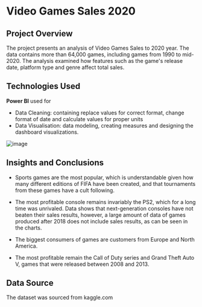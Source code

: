 #  Video Games Sales 2020

 ## Project Overview
 
The project presents an analysis of Video Games Sales to 2020 year. The data contains more than 64,000 games, including games from 1990 to mid-2020. The analysis examined how features such as the game's release date, platform type and genre affect total sales.

## Technologies Used

  
**Power BI** used for
- Data Cleaning: containing replace values for correct format, change format of date and calculate values for proper units
- Data Visualisation: data modeling, creating measures and designing the dashboard visualizations.
  

![image](https://github.com/user-attachments/assets/2f6c8351-15dd-42cf-a4c8-0c7e8a1caa68)


## Insights and Conclusions

- Sports games are the most popular, which is understandable given how many different editions of FIFA have been created, and that tournaments from these games have a cult following.

- The most profitable console remains invariably the PS2, which for a long time was unrivaled. Data shows that next-generation consoles have not beaten their sales results, however, a large amount of data of games produced after 2018 does not include sales results, as can be seen in the charts.

- The biggest consumers of games are customers from Europe and North America.

- The most profitable remain the Call of Duty series and Grand Theft Auto V, games that were released between 2008 and 2013.


## Data Source
    
The dataset was sourced from kaggle.com








